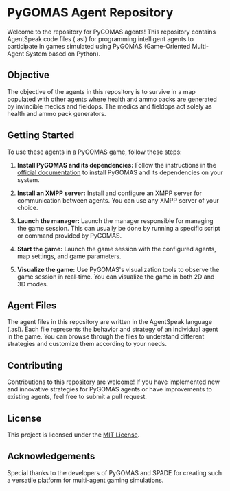 # PyGOMAS Agent Repository

Welcome to the repository for PyGOMAS agents! This repository contains AgentSpeak code files (.asl) for programming intelligent agents to participate in games simulated using PyGOMAS (Game-Oriented Multi-Agent System based on Python).

## Objective

The objective of the agents in this repository is to survive in a map populated with other agents where health and ammo packs are generated by invincible medics and fieldops. The medics and fieldops act solely as health and ammo pack generators.

## Getting Started

To use these agents in a PyGOMAS game, follow these steps:

1. **Install PyGOMAS and its dependencies:** Follow the instructions in the [official documentation](https://github.com/javipalanca/pygomas) to install PyGOMAS and its dependencies on your system.

2. **Install an XMPP server:** Install and configure an XMPP server for communication between agents. You can use any XMPP server of your choice.

3. **Launch the manager:** Launch the manager responsible for managing the game session. This can usually be done by running a specific script or command provided by PyGOMAS.

4. **Start the game:** Launch the game session with the configured agents, map settings, and game parameters.

5. **Visualize the game:** Use PyGOMAS's visualization tools to observe the game session in real-time. You can visualize the game in both 2D and 3D modes.

## Agent Files

The agent files in this repository are written in the AgentSpeak language (.asl). Each file represents the behavior and strategy of an individual agent in the game. You can browse through the files to understand different strategies and customize them according to your needs.

## Contributing

Contributions to this repository are welcome! If you have implemented new and innovative strategies for PyGOMAS agents or have improvements to existing agents, feel free to submit a pull request.

## License

This project is licensed under the [MIT License](https://opensource.org/license/mit).

## Acknowledgements

Special thanks to the developers of PyGOMAS and SPADE for creating such a versatile platform for multi-agent gaming simulations.
